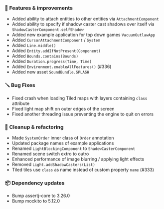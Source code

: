 ### 🚀 Features & improvements

- Added ability to attach entities to other entities via `AttachmentComponent`
- Added ability to specify if shadow caster cast shadows over itself via `ShadowCasterComponent.selfShadow`
- Added new example application for top down games `VacuumOutlawApp`
- Added `CursorAttachmentComponent` / `System`
- Added `Line.middle()`
- Added `Entity.addIfNotPresent(Component)`
- Added `Bounds.contains(Bounds)`
- Added `Duration.progress(Time, Time)`
- Added `Environment.enableAllFeatures()` (#336)
- Added new asset `SoundBundle.SPLASH`

### 🪛 Bug Fixes

- Fixed crash when loading Tiled maps with layers containing `class` attribute
- Fixed light map shift on outer edges of the screen
- Fixed another threading issue preventing the engine to quit on errors

### 🧽 Cleanup & refactoring

- Made `SystemOrder` inner class of `Order` annotation 
- Updated package names of example applications
- Renamed `LightBlockingComponent` to `ShadowCasterComponent`
- Renamed scene switch extro to outro
- Enhanced performance of image blurring / applying light effects
- Removed `Light.addShadowCasters(List)`
- Tiled tiles use `class` as name instead of custom property `name` (#333)

### 📦 Dependency updates

- Bump assertj-core to 3.26.0
- Bump mockito to 5.12.0